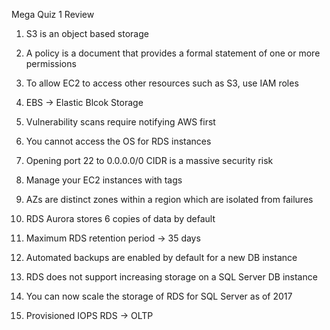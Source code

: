 Mega Quiz 1 Review

1. S3 is an object based storage

2. A policy is a document that provides a formal statement of one or more permissions

3. To allow EC2 to access other resources such as S3, use IAM roles

4. EBS -> Elastic Blcok Storage

5. Vulnerability scans require notifying AWS first

6. You cannot access the OS for RDS instances

7. Opening port 22 to 0.0.0.0/0 CIDR is a massive security risk

8. Manage your EC2 instances with tags

9. AZs are distinct zones within a region which are isolated from failures

10. RDS Aurora stores 6 copies of data by default

11. Maximum RDS retention period -> 35 days

12. Automated backups are enabled by default for a new DB instance

13. RDS does not support increasing storage on a SQL Server DB instance

14. You can now scale the storage of RDS for SQL Server as of 2017

15. Provisioned IOPS RDS -> OLTP